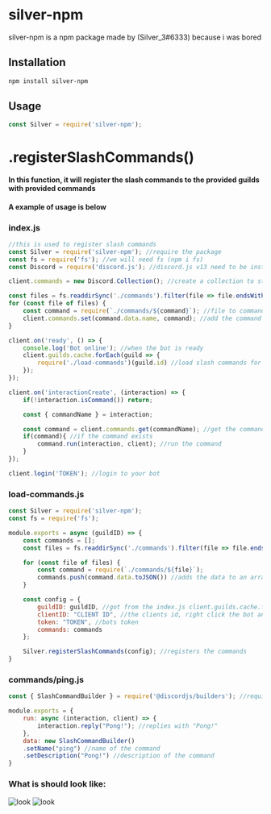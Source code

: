 # silver-npm

silver-npm is a npm package made by (Silver_3#6333) because i was bored

## Installation

```bash
npm install silver-npm
```

## Usage

```javascript
const Silver = require('silver-npm'); 
```

# .registerSlashCommands()
#### In this function, it will register the slash commands to the provided guilds with provided commands
#### A example of usage is below
### index.js
```javascript
//this is used to register slash commands
const Silver = require('silver-npm'); //require the package
const fs = require('fs'); //we will need fs (npm i fs)
const Discord = require('discord.js'); //discord.js v13 need to be installed (npm i discord.js)

client.commands = new Discord.Collection(); //create a collection to store the commands

const files = fs.readdirSync('./commands').filter(file => file.endsWith(".js")); //only use files that ends with .js
for (const file of files) {
    const command = require(`./commands/${command}`); //file to commands folder 
    client.commands.set(command.data.name, command); //add the command to the collection
}

client.on('ready', () => {
    console.log('Bot online'); //when the bot is ready
    client.guilds.cache.forEach(guild => {
        require('./load-commands')(guild.id) //load slash commands for the guild
    });
});

client.on('interactionCreate', (interaction) => {
    if(!interaction.isCommand()) return;

    const { commandName } = interaction;

    const command = client.commands.get(commandName); //get the command from the collection
    if(command){ //if the command exists
        command.run(interaction, client); //run the command
    }
});

client.login('TOKEN'); //login to your bot
```
### load-commands.js
```javascript
const Silver = require('silver-npm');
const fs = require('fs');

module.exports = async (guildID) => {
    const commands = [];
    const files = fs.readdirSync('./commands').filter(file => file.endsWith(".js"));

    for (const file of files) {
        const command = require(`./commands/${file}`);
        commands.push(command.data.toJSON()) //adds the data to an array
    }

    const config = {
        guildID: guildID, //got from the index.js client.guilds.cache.forEach
        clientID: "CLIENT ID", //the clients id, right click the bot and click "copy id"
        token: "TOKEN", //bots token
        commands: commands
    };

    Silver.registerSlashCommands(config); //registers the commands
}
```

### commands/ping.js
```javascript
const { SlashCommandBuilder } = require('@discordjs/builders'); //require the slash command builder

module.exports = {
    run: async (interaction, client) => {
        interaction.reply("Pong!"); //replies with "Pong!"
    },
    data: new SlashCommandBuilder()
    .setName("ping") //name of the command
    .setDescription("Pong!") //description of the command
}
```

### What is should look like:
![look](https://cdn.discordapp.com/attachments/884277461926428722/889027137900789810/unknown.png) 
![look](https://cdn.discordapp.com/attachments/884277461926428722/889027451429203968/unknown.png)